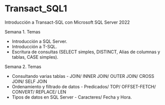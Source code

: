 # Transact_SQL1
Introducción a Transact-SQL con Microsoft SQL Server 2022

Semana 1. Temas
- Introducción a SQL Server.
- Introducción a T-SQL.
- Escritura de consultas (SELECT simples, DISTINCT, Alias de columnas y tablas, CASE simples).

Semana 2. Temas
- Consultando varias tablas - JOIN/ INNER JOIN/ OUTER JOIN/ CROSS JOIN/ SELF JOIN
- Ordenamiento y filtrado de datos - Predicados/ TOP/ OFFSET-FETCH/ CONVERT/ REPLACE/ LEN
- Tipos de datos en SQL Server - Caracteres/ Fecha y Hora.
